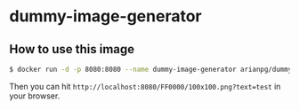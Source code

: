 # dummy-image-generator

## How to use this image
```bash
$ docker run -d -p 8080:8080 --name dummy-image-generator arianpg/dummy-image-generator
```
Then you can hit ```http://localhost:8080/FF0000/100x100.png?text=test``` in your browser.